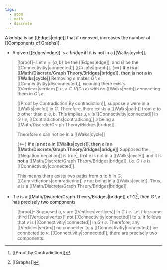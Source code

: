 ```yaml
---
tags:
  - atom
  - math
  - discrete
---
```

A *bridge* is an [[Edges|edge]] that if removed, increases the number of [[Components of Graphs]].
- A given [[Edges|edge]] is a *bridge* iff it is not in a [[Walks|cycle]].
> [!proof]-
> Let $e = \{ a,b \}$ be the [[Edges|edge]], and $G$ be the [[Connectivitiy|connected]] [[Graphs|graph]].
> $\left( \implies \right)$ **If $e$ is a [[Math/Discrete/Graph Theory/Bridges|bridge]], then is not a in [[Walks|cycle]]**
> Removing $e$ makes $G\setminus e$ [[Connectivitiy|disconnected]], meaning there exists [[Vertices|vertices]] $u,v \in V(G\setminus e)$ with no [[Walks|path]] connecting them in $G\setminus e$.
> 
> [[Proof by Contradiction|By contradiction]], suppose $e$ were in a [[Walks|cycle]] in $G$. Therefore, there exists a [[Walks|path]] from $a$ to $b$ other than $a,e,b$. This implies $u,v$ is [[Connectivitiy|connected]] in $G\setminus e$, [[Contradictions|contradicting]] $e$ being a [[Math/Discrete/Graph Theory/Bridges|bridge]].
> 
> Therefore $e$ can not be in a [[Walks|cycle]]
> 
> $\left( \impliedby \right)$ **If $e$ is not a in [[Walks|cycle]], then $e$ is a [[Math/Discrete/Graph Theory/Bridges|bridge]]**
> Supposed the [[Negation|negation]] is true[^1], that $e$ is not in a [[Walks|cycle]] and it is **not** a [[Math/Discrete/Graph Theory/Bridges|bridge]], i.e. $G\setminus e$ is [[Connectivitiy|connected]].
> 
> This means there exists two paths from $a$ to $b$ in $G$, [[Contradictions|contradicting]] $e$ not being in a [[Walks|cycle]]. Thus, $e$ is a [[Math/Discrete/Graph Theory/Bridges|bridge]].
- If $e$ is a [[Math/Discrete/Graph Theory/Bridges|bridge]] of $G$[^2], then $G\setminus e$ has precisely two components
> [!proof]-
> Supposed $u,v$ are [[Vertices|vertices]] in $G\setminus e$. Let $t$ be some third [[Vertices|vertex]] not [[Connectivitiy|connected]] to $u$. It follows that $v$ is [[Connectivitiy|connected]] in $G\setminus e$. Therefore, any [[Vertices|vertex]] no connected to $u$ [[Connectivitiy|connected]] be connected to $v$. [[Connectivitiy|connected]], there are precisely two components.

[^1]: [[Proof by Contradiction]]
[^2]: [[Graphs]]

